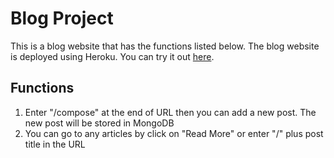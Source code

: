 # Blog Project
This is a blog website that has the functions listed below. The blog website is deployed using Heroku. You can try it out [here](https://stormy-cliffs-72462.herokuapp.com/).
## Functions
1. Enter "/compose" at the end of URL then you can add a new post. The new post will be stored in MongoDB
2. You can go to any articles by click on "Read More" or enter "/" plus post title in the URL
